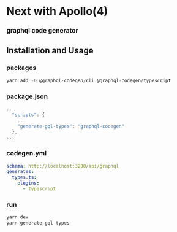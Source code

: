 # Next with Apollo(4)

### graphql code generator

## Installation and Usage

### packages

```ts
yarn add -D @graphql-codegen/cli @graphql-codegen/typescript
```

### package.json

```ts
...
  "scripts": {
    ...
    "generate-gql-types": "graphql-codegen"
  },
...
```

### codegen.yml

```yml
schema: http://localhost:3200/api/graphql
generates:
  types.ts:
    plugins:
      - typescript
```

### run

```ts
yarn dev
yarn generate-gql-types
```
